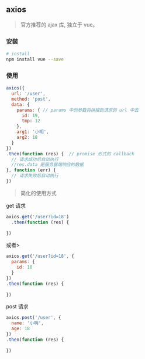 ## axios

> 官方推荐的 ajax 库, 独立于 vue。

### 安装

```bash
# install
npm install vue --save
```

### 使用

```js
axios({
  url: '/user',
  method: 'post',
  data: {
    params: { // params 中的参数将拼接到请求的 url 中去
      id: 19,
      tmp: 12
    },
    arg1: '小明',
    arg2: 18
  }
})
.then(function (res) {  // promise 形式的 callback
  // 请求成功后自动执行
  //res.data 是服务器端响应的数据
}, function (err) {
  // 请求失败后自动执行
})
```

> 简化的使用方式

get 请求

```js
axios.get('/user?id=18')
  .then(function (res) {
  
})
```

或者> 

```js
axios.get('/user?id=18', {
  params: {
    id: 18
  }
})
.then(function (res) {
  
})
```



post 请求

```js
axios.post('/user', {
  name: '小明',
  age: 18
})
.then(function (res) {
  
})
```

